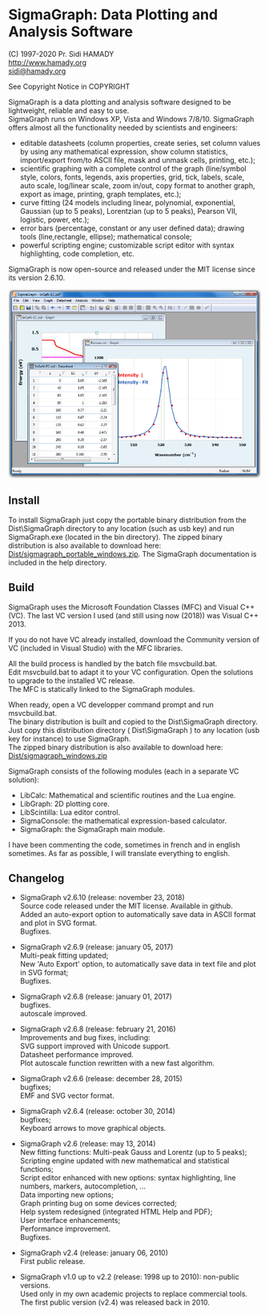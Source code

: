 # SigmaGraph: Data Plotting and Analysis Software  
(C) 1997-2020  Pr. Sidi HAMADY  
http://www.hamady.org  
sidi@hamady.org  

See Copyright Notice in COPYRIGHT

SigmaGraph is a data plotting and analysis software designed to be lightweight, reliable and easy to use.  
SigmaGraph runs on Windows XP, Vista and Windows 7/8/10. SigmaGraph offers almost all the functionality needed by scientists and engineers:  
* editable datasheets (column properties, create series, set column values by using any mathematical expression, show column statistics, import/export from/to ASCII file, mask and unmask cells, printing, etc.);
* scientific graphing with a complete control of the graph (line/symbol style, colors, fonts, legends, axis properties, grid, tick, labels, scale, auto scale, log/linear scale, zoom in/out, copy format to another graph, export
as image, printing, graph templates, etc.);
* curve fitting (24 models including linear, polynomial, exponential, Gaussian (up to 5 peaks), Lorentzian (up to 5 peaks), Pearson VII, logistic, power, etc.);
* error bars (percentage, constant or any user defined data); drawing tools (line,rectangle, ellipse); mathematical console;
* powerful scripting engine; customizable script editor with syntax highlighting, code completion, etc.

SigmaGraph is now open-source and released under the MIT license since its version 2.6.10.

![SigmaGraph Screenshot](screenshot.png)

## Install

To install SigmaGraph just copy the portable binary distribution from the Dist\SigmaGraph directory to any location (such as usb key)
and run SigmaGraph.exe (located in the bin directory). The zipped binary distribution is also available to download here: [Dist/sigmagraph_portable_windows.zip](https://github.com/sidihamady/SigmaGraph/blob/master/Dist/sigmagraph_portable_windows.zip).
The SigmaGraph documentation is included in the help directory.


## Build

SigmaGraph uses the Microsoft Foundation Classes (MFC) and Visual C++ (VC). The last VC version I used (and still using now (2018)) was Visual C++ 2013.

If you do not have VC already installed, download the Community version of VC (included in Visual Studio) with the MFC libraries.

All the build process is handled by the batch file msvcbuild.bat.  
Edit msvcbuild.bat to adapt it to your VC configuration. Open the solutions to upgrade to the installed VC release.  
The MFC is statically linked to the SigmaGraph modules.

When ready, open a VC developper command prompt and run msvcbuild.bat.  
The binary distribution is built and copied to the Dist\SigmaGraph directory.  
Just copy this distribution directory ( Dist\SigmaGraph ) to any location (usb key for instance) to use SigmaGraph.  
The zipped binary distribution is also available to download here: [Dist/sigmagraph_windows.zip](https://github.com/sidihamady/SigmaGraph/blob/master/Dist/sigmagraph_windows.zip)

SigmaGraph consists of the following modules (each in a separate VC solution):  
* LibCalc: Mathematical and scientific routines and the Lua engine.
* LibGraph: 2D plotting core.
* LibScintilla: Lua editor control.
* SigmaConsole: the mathematical expression-based calculator.
* SigmaGraph: the SigmaGraph main module.

I have been commenting the code, sometimes in french and in english sometimes. As far as possible, I will translate everything to english.

## Changelog

* SigmaGraph v2.6.10 (release: november 23, 2018)  
Source code released under the MIT license. Available in github.  
Added an auto-export option to automatically save data in ASCII format and plot in SVG format.  
Bugfixes.  


* SigmaGraph v2.6.9 (release: january 05, 2017)  
Multi-peak fitting updated;  
New 'Auto Export' option, to automatically save data in text file and plot in SVG format;  
Bugfixes.  


* SigmaGraph v2.6.8 (release: january 01, 2017)  
bugfixes.  
autoscale improved.  


* SigmaGraph v2.6.8 (release: february 21, 2016)  
Improvements and bug fixes, including:  
SVG support improved with Unicode support.  
Datasheet performance improved.  
Plot autoscale function rewritten with a new fast algorithm.  


* SigmaGraph v2.6.6 (release: december 28, 2015)  
bugfixes;  
EMF and SVG vector format.  


* SigmaGraph v2.6.4 (release: october 30, 2014)  
bugfixes;  
Keyboard arrows to move graphical objects.  


* SigmaGraph v2.6 (release: may 13, 2014)  
New fitting functions: Multi-peak Gauss and Lorentz (up to 5 peaks);  
Scripting engine updated with new mathematical and statistical functions;  
Script editor enhanced with new options: syntax highlighting, line numbers, markers, autocompletion, ...  
Data importing new options;  
Graph printing bug on some devices corrected;  
Help system redesigned (integrated HTML Help and PDF);  
User interface enhancements;  
Performance improvement.  
Bugfixes.  


* SigmaGraph v2.4 (release: january 06, 2010)  
First public release.  


* SigmaGraph v1.0 up to v2.2 (release: 1998 up to 2010): non-public versions.  
Used only in my own academic projects to replace commercial tools.  
The first public version (v2.4) was released back in 2010.  
